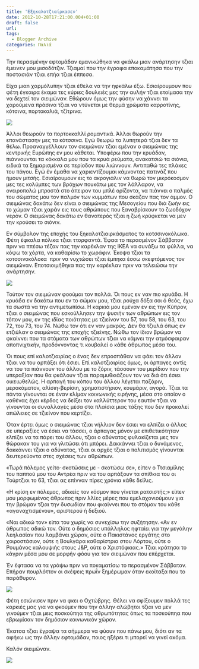 ```yaml
---
title: 'Εξηκαλοτζιαίρκασεν'
date: 2012-10-28T17:21:00.004+01:00
draft: false
url: 
tags:
  - Blogger Archive
categories: Παλιά
---
```


  

  

Την περασμένην εφτομάδαν εμανικώθηκα να φκάλω μιαν ανάρτησην τζιαι έμεινεν μου μισοδότζιν. Τζιαμαί που την έγραφα εποκαμάτησα που την ποστασιάν τζιαι επήα τζιαι έππεσα.

  

Είχα μιαn χαρμόλυπην τζιαι έθελα να την ηφκάλω έξω. Εσιαίρουμουν που φέτη έγκαιρα έκαμα τες κύριες δουλειές μες την αυλήν τζιαι ετοίμασα την να δεχτεί τον σιειμώναν. Εθώρουν όμως την φύσην να χάννει τα χαρούμενα πράσινα τζιαι να ντύνεται με θερμά χρώματα καρροτίνης, κότσινα, πορτοκαλιά, τζίτρινα.

  

[![](https://blogger.googleusercontent.com/img/b/R29vZ2xl/AVvXsEiRMbHe9GtfkqiwORlAbc0ZVhpy5ZrS7BLmkzZx6oIf7RKozWcA8RiZiuLta2_r1a0hgWW1qw0M9I5TDBK5SHyhaWxREK-xVaCobKVxMyYMEp0mQzvj40f6Rm8lW1O8ODbqQrcY3I8ENUU/s320/Capture+d%E2%80%99e%CC%81cran+2012-10-28+a%CC%80+17.11.07.png)](https://blogger.googleusercontent.com/img/b/R29vZ2xl/AVvXsEiRMbHe9GtfkqiwORlAbc0ZVhpy5ZrS7BLmkzZx6oIf7RKozWcA8RiZiuLta2_r1a0hgWW1qw0M9I5TDBK5SHyhaWxREK-xVaCobKVxMyYMEp0mQzvj40f6Rm8lW1O8ODbqQrcY3I8ENUU/s1600/Capture+d%E2%80%99e%CC%81cran+2012-10-28+a%CC%80+17.11.07.png)

  

Άλλοι θεωρούν τα πορτοκκαλλί ρομαντικά. Άλλοι θωρούν την επανάστασην μες τα κότσσινα. Εγώ θεωρώ τα λυπητερά τζιαι δεν τα θέλω. Προαναγγέλλουν τον σιειμώναν τζιαι εμέναν ο σιειμώνας της κεντρικής Ευρώπης εν μου κάθεται. Υποφέρω που την κρυάδαν, πιάννουνται τα κόκκαλα μου που τα κρυά ρεύματα, ανακατσιώ τα σιόνια, ειδικά τα ξημαρισμένα σε περίοδον που λιώννουν. Αντιπαθώ τες πλάκες του πάγου. Εγώ έν έμαθα να χαριεντίζουμαι κάμνοντας πατινάζ που ήμουν μιτσής. Εσιαίρουμουν εις το ακρογιάλιν να θωρώ τον μικρόκοσμον μες τες κολύμπες των βράχων πουκάτω μες τον λάλλαρον, να ονειροπολώ μπροστά στο άπειρον του μπλέ ορίζοντα, να πιάννει ο παλμός του σώματος μου τον παλμόν των κυμμάτων που σκάζαν πας τον άμμον. Ο σιειμώνας δακάτω δεν είναι ο σιειμώνας της Μεσογείου που διά ζωήν εις το χώμαν τζιαι χαράν εις τους αθρώπους που ξαναβρίσκουν το ζωοδόχον νερόν. Ο σιειμώνας δακάτω εν θανατερός τζιαι η ζωή κρύφκεται να μεν την κρούσει το σιόνιν.

  

Εν σύμβολον της εποχής του ξηκαλοτζιαιρκάσματος τα κοτσσινοκόλωκα. Φέτη έφκαλα πόλικα τζιαι ττορφαντά. Έφαα το περασμένον Σάββατον πριν να ππέσω τέζαν πας την καρέκλαν της ΙΚΕΑ να συνάξω τα φύλλα, να κόψω τα χόρτα, να καθαρίσω το χωράφιν. Έκοψα τζιαι τα κοτσσινοκόλοκα  πριν να νυχτώσει τζιαι έμπηκα έσσω σκεφτόμενος τον σιειμώναν. Εποτσιοιμήθηκα πας την καρέκλαν πριν να τελειώσω την ανάρτησην.

  

[![](https://blogger.googleusercontent.com/img/b/R29vZ2xl/AVvXsEi2POc0jBb1AlIHI2uLm_v6-R2_QcufpFEToQgFrxYHciPoP2M7zND2LP7ME1s6bp4UCdaJz3MdCoYegYBbnBKRTAWI5rUdm2PgzUjp4RTw4P7aog00WxFUmD-pXq-v4BIzqGkDmUxR_F8/s320/Capture+d%E2%80%99e%CC%81cran+2012-10-28+a%CC%80+17.10.07.png)](https://blogger.googleusercontent.com/img/b/R29vZ2xl/AVvXsEi2POc0jBb1AlIHI2uLm_v6-R2_QcufpFEToQgFrxYHciPoP2M7zND2LP7ME1s6bp4UCdaJz3MdCoYegYBbnBKRTAWI5rUdm2PgzUjp4RTw4P7aog00WxFUmD-pXq-v4BIzqGkDmUxR_F8/s1600/Capture+d%E2%80%99e%CC%81cran+2012-10-28+a%CC%80+17.10.07.png)

  

  

Τούτον τον σιειμώναν φοούμαι τον πολλά. Όι πους εν ναν πιο κρυάδα. Η κρυάδα εν δακάτω που εν το σώμαν μου, τζιαι ρούχα δόξα σοι ό θεός, έχω τα σωστά να την αντιμετωπίσω. Η καρκιά μου εμέναν εν εις την Κύπρον, τζιαι ο σιειμώνας που εσκούλλησεν την ψυσιήν των αθρώπων εις τον τόπον μου, εν της ιδίας ποιότητας με τζιείνον του 57, του 58, του 63, του 72, του 73, του 74. Νώθω τον ότι εν ναν μακρύς. Δεν θα τζιυλά όπως εν ετζιύλαν ο σιειμώνας της εποχής τζιείνης. Νώθω τον ίδιον βρώμον να φκαίννει που τα στόματα των αθρώπων τζιαι να κάμνει την ατμόσφαιραν αποπνιχτικήν, προδόννοντας τι κουβαλεί ο κάθε άθρωπος μέσα του.

  

Όι πους επί καλοτζιαιρίας ο ένας δεν επροσπάθαν να φάει τον άλλον τζιαι να του αρπάξει ότι έσιει. Επί καλοτζιαιρίας όμως, οι άρπαγες αντίς να του τα πιάννουν του άλλου με το ζόριν, τάσσουν του μερίδιον που την υπεραξίαν που θα φκάλουν τζιαι παραμυθκιάζουν τον να διά ότι έσιει οικειωθελώς. Η αρπαγή του κόπου του άλλου λέγεται παζάριν, μεροκάματον, αλίσιη-βερίσιη, χρηματιστήριον, κουμάριν, αγορά. Τζιαι τα πάντα γίνουνται σε έναν κλίμαν κοινωνικής ειρήνης, μέσα στο οποίον ο καθένας έχει κέρδος να δείξει τον καλλύττερον του εαυτόν τζιαι να γίνουνται οι συναλλαγές μέσα στα πλαίσια μιας τάξης που δεν προκαλεί απώλειες σε τζιείνον που κερτίζει.

  

Όταν έρτει όμως ο σιειμώνας τζιαι νήλλιον δεν έσιει να ελπίζει ο άλλος σε υπεραξίες να έσιει να τάσσει, ο άρπαγας μόνον με επιθετικότηταν ελπίζει να τα πάρει του άλλου, τζιαι ο αδύνατος φυλακίζεται μες τον θώρακαν του για να γλιτώσει ότι μπόρει. Δακκάννει τζιαι ο δυνάμενος, δακκάννει τζιαι ο αδύνατος, τζιαι οι αρχές τζιαι ο πολιτισμός γίνουνται δευτερεύοντα στες σχέσεις των αθρώπων. 

  

«Τωρά πόλεμος γείτο· σκοτώσεις με - σκοτώσω σε», είπεν ο Ττσιαμίλης του παππού μου του Αντρέα πριν να του αρπάξουν τα σπίθκια του οι Τούρτζιοι το 63, τζιαι ας επίνναν πίρες χρόνια κάθε δείλις. 

  

«Η κρίση εν πόλεμος, αδικείς τον κόσμον που γίνεται ρατσιστής;» είπεν μου μορφωμένος άθρωπος πριν λλίες μέρες που εμελαχονιούμουν για την βρώμαν τζιαι την δυσωδίαν που φκαίννει που το στόμαν του κάθε «αγαναχτισμένου», αριστερού ή δεξιού.

  

«Ναι αδικώ τον» είπα του χωρίς να συνεχίσω την συζήτησην. «Αν εν άθρωπος αδικώ τον. Ούτε ο δημόσιος υπάλληλος ηφταίει για την μεγάλην λεηλασίαν που λαμβάνει χώραν, ούτε ο Πακιστάνος εργάτης στο χοιροστάσιον, ούτε η Βουλγάρα καθαρίστρια στου Λόρτου, ούτε ο Ρουμάνος καλουψιής στους J&P, ούτε ο Χριστόφκιας.» Τζιαι κράτησα το κάγριν μέσα μου σε μορφήν φόου για τον σιειμώναν που επέρχεται.

  

Έν έφτασα να τα γράψω πριν να ποκαματίσω το περασμένον Σάββατον. Επήραν πουρλόττον οι σκέψεις πρωΐν ξημέρωμαν όταν εκοίταξα που το παράθυρον.

  

[![](https://blogger.googleusercontent.com/img/b/R29vZ2xl/AVvXsEjJE5wBHN5oY0MXA_wMNJNOJHNVrce0mMdOoCaY0QKVTGCYni0F4fcD5F8p0Tes66v_zsisUM378Zk7PLl1BG4qrlxUf0mnh4DOpt6xXuJtiu6ByhYaBA3dKyoMnMc9xip0yU2f7psnucw/s320/Capture+d%E2%80%99e%CC%81cran+2012-10-28+a%CC%80+17.12.29.png)](https://blogger.googleusercontent.com/img/b/R29vZ2xl/AVvXsEjJE5wBHN5oY0MXA_wMNJNOJHNVrce0mMdOoCaY0QKVTGCYni0F4fcD5F8p0Tes66v_zsisUM378Zk7PLl1BG4qrlxUf0mnh4DOpt6xXuJtiu6ByhYaBA3dKyoMnMc9xip0yU2f7psnucw/s1600/Capture+d%E2%80%99e%CC%81cran+2012-10-28+a%CC%80+17.12.29.png)

  

  

Φέτη εσιώνισεν πριν να φκει ο Οχτώβρης. Θέλει να σφίξουμεν πολλά τες καρκιές μας για να φκούμεν που την άλλην αλώβητοι τζιαι να μεν γινούμεν τζιαι μεις ποσκούπηα της αθρωπότητας όπως τα ποσκούπηα που εβρωμίσαν τον δημόσιον κοινωνικόν χώρον. 

  

Έκατσα τζιαι έγραψα τα σήμμερα να φύουν που πάνω μου, διότι αν τα αφήκω ως την άλλην εφτομάδαν, ποιος ηξέρει τι μπορεί να γινεί ακόμα.

  

Καλόν σιειμώναν.

  

[![](https://blogger.googleusercontent.com/img/b/R29vZ2xl/AVvXsEh9EAM6ZuvsvKD9KHSJE3XbZab3CRZyoblPOZa6i6AFhLJ8DhmLoV2vDtXMQDbeinpHrcrluCkjPoVlzSYoNB2mBxFjF2uWJrdfJP6n04Vu45mxj5-iOH9CadoavW30VtPMO4MaYMsfsQo/s320/Capture+d%E2%80%99e%CC%81cran+2012-10-28+a%CC%80+17.13.20.png)](https://blogger.googleusercontent.com/img/b/R29vZ2xl/AVvXsEh9EAM6ZuvsvKD9KHSJE3XbZab3CRZyoblPOZa6i6AFhLJ8DhmLoV2vDtXMQDbeinpHrcrluCkjPoVlzSYoNB2mBxFjF2uWJrdfJP6n04Vu45mxj5-iOH9CadoavW30VtPMO4MaYMsfsQo/s1600/Capture+d%E2%80%99e%CC%81cran+2012-10-28+a%CC%80+17.13.20.png)
